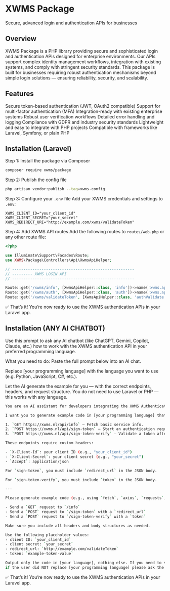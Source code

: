 # XWMS Package
Secure, advanced login and authentication APIs for businesses

## Overview
XWMS Package is a PHP library providing secure and sophisticated login and authentication APIs designed for enterprise environments. Our APIs support complex identity management workflows, integration with existing systems, and comply with stringent security standards.
This package is built for businesses requiring robust authentication mechanisms beyond simple login solutions — ensuring reliability, security, and scalability.

## Features
Secure token-based authentication (JWT, OAuth2 compatible)
Support for multi-factor authentication (MFA)
Integration-ready with existing enterprise systems
Robust user verification workflows
Detailed error handling and logging
Compliance with GDPR and industry security standards
Lightweight and easy to integrate with PHP projects
Compatible with frameworks like Laravel, Symfony, or plain PHP


## Installation (Laravel)

Step 1: Install the package via Composer

```bash
composer require xwms/package
```

Step 2: Publish the config file

```bash
php artisan vendor:publish --tag=xwms-config
```

Step 3: Configure your `.env` file
Add your XWMS credentials and settings to `.env`:

```env
XWMS_CLIENT_ID="your_client_id"
XWMS_CLIENT_SECRET="your_secret"
XWMS_REDIRECT_URI="http://example.com/xwms/validateToken"

```

Step 4: Add XWMS API routes
Add the following routes to `routes/web.php` or any other route file:

```php
<?php

use Illuminate\Support\Facades\Route;
use XWMS\Package\Controllers\Api\XwmsApiHelper;

// ------------------------------------------------------
// --------- XWMS LOGIN API
// ------------------------------------------------------

Route::get('/xwms/info', [XwmsApiHelper::class, 'info'])->name('xwms.api.info');
Route::get('/xwms/auth', [XwmsApiHelper::class, 'auth'])->name('xwms.api.auth');
Route::get('/xwms/validateToken', [XwmsApiHelper::class, 'authValidate'])->name('xwms.api.validateToken');

```
✅ That’s it! You’re now ready to use the XWMS authentication APIs in your Laravel app.

## Installation (ANY AI CHATBOT)
Use this prompt to ask any AI chatbot (like ChatGPT, Gemini, Copilot, Claude, etc.) how to work with the XWMS authentication API in your preferred programming language.

What you need to do:
Paste the full prompt below into an AI chat.

Replace [your programming language] with the language you want to use (e.g. Python, JavaScript, C#, etc.).

Let the AI generate the example for you — with the correct endpoints, headers, and request structure.
You do not need to use Laravel or PHP — this works with any language.

```bash
You are an AI assistant for developers integrating the XWMS Authentication API.

I want you to generate example code in [your programming language] that interacts with the following 3 API endpoints:

1. `GET https://xwms.nl/api/info` – Fetch basic service info.
2. `POST https://xwms.nl/api/sign-token` – Start an authentication request.
3. `POST https://xwms.nl/api/sign-token-verify` – Validate a token after redirection.

These endpoints require custom headers:

- `X-Client-Id`: your client ID (e.g., "your_client_id")
- `X-Client-Secret`: your client secret (e.g., "your_secret")
- `Accept`: application/json

For `sign-token`, you must include `redirect_url` in the JSON body.

For `sign-token-verify`, you must include `token` in the JSON body.

---

Please generate example code (e.g., using `fetch`, `axios`, `requests`, `http.client`, etc. depending on the language) that does the following:

- Send a `GET` request to `/info`
- Send a `POST` request to `/sign-token` with a `redirect_url`
- Send a `POST` request to `/sign-token-verify` with a `token`

Make sure you include all headers and body structures as needed.

Use the following placeholder values:
- client ID: `your_client_id`
- client secret: `your_secret`
- redirect_url: `http://example.com/validateToken`
- token: `example-token-value`

Output only the code in [your language], nothing else. If you need to set variables or install a package (like `axios` or `requests`), include it too.
if the user did NOT replace [your programming language] please ask the user to provide an programming language first.
```

✅ That’s it! You’re now ready to use the XWMS authentication APIs in your Laravel app.



